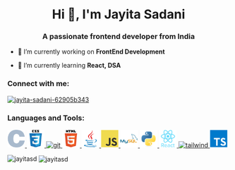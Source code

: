 <h1 align="center">Hi 👋, I'm Jayita Sadani</h1>
<h3 align="center">A passionate frontend developer from India</h3>

- 🔭 I’m currently working on **FrontEnd Development**

- 🌱 I’m currently learning **React, DSA**

<h3 align="left">Connect with me:</h3>
<p align="left">
<a href="https://linkedin.com/in/https://www.linkedin.com/in/jayita-sadani-62905b343/" target="blank"><img align="center" src="https://raw.githubusercontent.com/rahuldkjain/github-profile-readme-generator/master/src/images/icons/Social/linked-in-alt.svg" alt="jayita-sadani-62905b343" height="30" width="40" /></a>
</p>

<h3 align="left">Languages and Tools:</h3>
<p align="left"> <a href="https://www.cprogramming.com/" target="_blank" rel="noreferrer"> <img src="https://raw.githubusercontent.com/devicons/devicon/master/icons/c/c-original.svg" alt="c" width="40" height="40"/> </a> <a href="https://www.w3schools.com/css/" target="_blank" rel="noreferrer"> <img src="https://raw.githubusercontent.com/devicons/devicon/master/icons/css3/css3-original-wordmark.svg" alt="css3" width="40" height="40"/> </a> <a href="https://git-scm.com/" target="_blank" rel="noreferrer"> <img src="https://www.vectorlogo.zone/logos/git-scm/git-scm-icon.svg" alt="git" width="40" height="40"/> </a> <a href="https://www.w3.org/html/" target="_blank" rel="noreferrer"> <img src="https://raw.githubusercontent.com/devicons/devicon/master/icons/html5/html5-original-wordmark.svg" alt="html5" width="40" height="40"/> </a> <a href="https://www.java.com" target="_blank" rel="noreferrer"> <img src="https://raw.githubusercontent.com/devicons/devicon/master/icons/java/java-original.svg" alt="java" width="40" height="40"/> </a> <a href="https://developer.mozilla.org/en-US/docs/Web/JavaScript" target="_blank" rel="noreferrer"> <img src="https://raw.githubusercontent.com/devicons/devicon/master/icons/javascript/javascript-original.svg" alt="javascript" width="40" height="40"/> </a> <a href="https://www.mysql.com/" target="_blank" rel="noreferrer"> <img src="https://raw.githubusercontent.com/devicons/devicon/master/icons/mysql/mysql-original-wordmark.svg" alt="mysql" width="40" height="40"/> </a> <a href="https://www.python.org" target="_blank" rel="noreferrer"> <img src="https://raw.githubusercontent.com/devicons/devicon/master/icons/python/python-original.svg" alt="python" width="40" height="40"/> </a> <a href="https://reactjs.org/" target="_blank" rel="noreferrer"> <img src="https://raw.githubusercontent.com/devicons/devicon/master/icons/react/react-original-wordmark.svg" alt="react" width="40" height="40"/> </a> <a href="https://tailwindcss.com/" target="_blank" rel="noreferrer"> <img src="https://www.vectorlogo.zone/logos/tailwindcss/tailwindcss-icon.svg" alt="tailwind" width="40" height="40"/> </a> <a href="https://www.typescriptlang.org/" target="_blank" rel="noreferrer"> <img src="https://raw.githubusercontent.com/devicons/devicon/master/icons/typescript/typescript-original.svg" alt="typescript" width="40" height="40"/> </a> </p>

<p><img align="left" src="https://github-readme-stats.vercel.app/api/top-langs?username=jayitasd&show_icons=true&locale=en&layout=compact" alt="jayitasd" /></p>

<p>&nbsp;<img align="center" src="https://github-readme-stats.vercel.app/api?username=jayitasd&show_icons=true&locale=en" alt="jayitasd" /></p>




<!---
- <img src="https://leetcode-badge-showcase.vercel.app/api?username=JayitaS" alt="LeetCode Badges" />
<img src="https://leetcode-badge-showcase.vercel.app/api?username=JayitaS&animated=true" alt="LeetCode Badges" />
- 💞️ I’m looking to collaborate on ...
- 📫 How to reach me ...
- 😄 Pronouns: ...
- ⚡ Fun fact: ...
JayitaSd/JayitaSd is a ✨ special ✨ repository because its `README.md` (this file) appears on your GitHub profile.
You can click the Preview link to take a look at your changes.
--->
